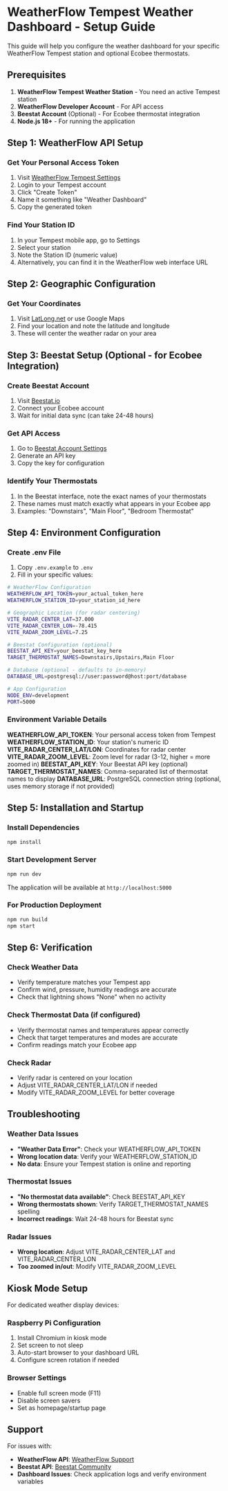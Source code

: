 # WeatherFlow Tempest Weather Dashboard - Setup Guide

This guide will help you configure the weather dashboard for your specific WeatherFlow Tempest station and optional Ecobee thermostats.

## Prerequisites

1. **WeatherFlow Tempest Weather Station** - You need an active Tempest station
2. **WeatherFlow Developer Account** - For API access
3. **Beestat Account** (Optional) - For Ecobee thermostat integration
4. **Node.js 18+** - For running the application

## Step 1: WeatherFlow API Setup

### Get Your Personal Access Token
1. Visit [WeatherFlow Tempest Settings](https://tempestwx.com/settings/tokens)
2. Login to your Tempest account
3. Click "Create Token" 
4. Name it something like "Weather Dashboard"
5. Copy the generated token

### Find Your Station ID
1. In your Tempest mobile app, go to Settings
2. Select your station
3. Note the Station ID (numeric value)
4. Alternatively, you can find it in the WeatherFlow web interface URL

## Step 2: Geographic Configuration

### Get Your Coordinates
1. Visit [LatLong.net](https://www.latlong.net/) or use Google Maps
2. Find your location and note the latitude and longitude
3. These will center the weather radar on your area

## Step 3: Beestat Setup (Optional - for Ecobee Integration)

### Create Beestat Account
1. Visit [Beestat.io](https://beestat.io)
2. Connect your Ecobee account
3. Wait for initial data sync (can take 24-48 hours)

### Get API Access
1. Go to [Beestat Account Settings](https://beestat.io/account)
2. Generate an API key
3. Copy the key for configuration

### Identify Your Thermostats
1. In the Beestat interface, note the exact names of your thermostats
2. These names must match exactly what appears in your Ecobee app
3. Examples: "Downstairs", "Main Floor", "Bedroom Thermostat"

## Step 4: Environment Configuration

### Create .env File
1. Copy `.env.example` to `.env`
2. Fill in your specific values:

```bash
# WeatherFlow Configuration
WEATHERFLOW_API_TOKEN=your_actual_token_here
WEATHERFLOW_STATION_ID=your_station_id_here

# Geographic Location (for radar centering)
VITE_RADAR_CENTER_LAT=37.000
VITE_RADAR_CENTER_LON=-78.415
VITE_RADAR_ZOOM_LEVEL=7.25

# Beestat Configuration (optional)
BEESTAT_API_KEY=your_beestat_key_here
TARGET_THERMOSTAT_NAMES=Downstairs,Upstairs,Main Floor

# Database (optional - defaults to in-memory)
DATABASE_URL=postgresql://user:password@host:port/database

# App Configuration
NODE_ENV=development
PORT=5000
```

### Environment Variable Details

**WEATHERFLOW_API_TOKEN**: Your personal access token from Tempest
**WEATHERFLOW_STATION_ID**: Your station's numeric ID
**VITE_RADAR_CENTER_LAT/LON**: Coordinates for radar center
**VITE_RADAR_ZOOM_LEVEL**: Zoom level for radar (3-12, higher = more zoomed in)
**BEESTAT_API_KEY**: Your Beestat API key (optional)
**TARGET_THERMOSTAT_NAMES**: Comma-separated list of thermostat names to display
**DATABASE_URL**: PostgreSQL connection string (optional, uses memory storage if not provided)

## Step 5: Installation and Startup

### Install Dependencies
```bash
npm install
```

### Start Development Server
```bash
npm run dev
```

The application will be available at `http://localhost:5000`

### For Production Deployment
```bash
npm run build
npm start
```

## Step 6: Verification

### Check Weather Data
- Verify temperature matches your Tempest app
- Confirm wind, pressure, humidity readings are accurate
- Check that lightning shows "None" when no activity

### Check Thermostat Data (if configured)
- Verify thermostat names and temperatures appear correctly
- Check that target temperatures and modes are accurate
- Confirm readings match your Ecobee app

### Check Radar
- Verify radar is centered on your location
- Adjust VITE_RADAR_CENTER_LAT/LON if needed
- Modify VITE_RADAR_ZOOM_LEVEL for better coverage

## Troubleshooting

### Weather Data Issues
- **"Weather Data Error"**: Check your WEATHERFLOW_API_TOKEN
- **Wrong location data**: Verify your WEATHERFLOW_STATION_ID
- **No data**: Ensure your Tempest station is online and reporting

### Thermostat Issues
- **"No thermostat data available"**: Check BEESTAT_API_KEY
- **Wrong thermostats shown**: Verify TARGET_THERMOSTAT_NAMES spelling
- **Incorrect readings**: Wait 24-48 hours for Beestat sync

### Radar Issues
- **Wrong location**: Adjust VITE_RADAR_CENTER_LAT and VITE_RADAR_CENTER_LON
- **Too zoomed in/out**: Modify VITE_RADAR_ZOOM_LEVEL

## Kiosk Mode Setup

For dedicated weather display devices:

### Raspberry Pi Configuration
1. Install Chromium in kiosk mode
2. Set screen to not sleep
3. Auto-start browser to your dashboard URL
4. Configure screen rotation if needed

### Browser Settings
- Enable full screen mode (F11)
- Disable screen savers
- Set as homepage/startup page

## Support

For issues with:
- **WeatherFlow API**: [WeatherFlow Support](https://help.tempest.earth)
- **Beestat API**: [Beestat Community](https://community.beestat.io)
- **Dashboard Issues**: Check application logs and verify environment variables